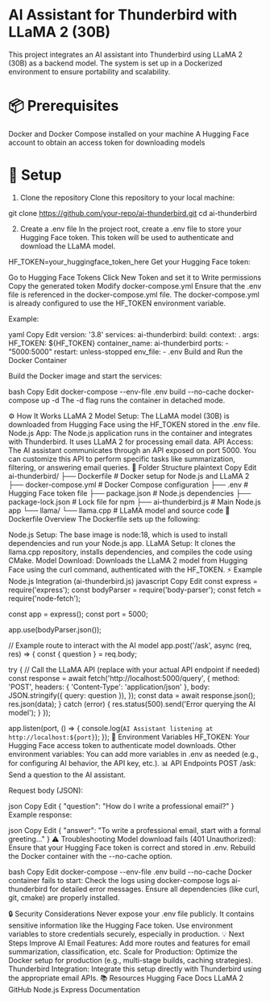 # AI Assistant for Thunderbird with LLaMA 2 (30B)
This project integrates an AI assistant into Thunderbird using LLaMA 2 (30B) as a backend model. The system is set up in a Dockerized environment to ensure portability and scalability.

# 📦 Prerequisites
Docker and Docker Compose installed on your machine
A Hugging Face account to obtain an access token for downloading models
# 🚀 Setup
1. Clone the repository
Clone this repository to your local machine:

git clone https://github.com/your-repo/ai-thunderbird.git
cd ai-thunderbird

2. Create a .env file
In the project root, create a .env file to store your Hugging Face token. This token will be used to authenticate and download the LLaMA model.

HF_TOKEN=your_huggingface_token_here
Get your Hugging Face token:

Go to Hugging Face Tokens
Click New Token and set it to Write permissions
Copy the generated token
Modify docker-compose.yml
Ensure that the .env file is referenced in the docker-compose.yml file. The docker-compose.yml is already configured to use the HF_TOKEN environment variable.

Example:

yaml
Copy
Edit
version: '3.8'
services:
  ai-thunderbird:
    build:
      context: .
      args:
        HF_TOKEN: ${HF_TOKEN}
    container_name: ai-thunderbird
    ports:
      - "5000:5000"
    restart: unless-stopped
    env_file:
      - .env
Build and Run the Docker Container

Build the Docker image and start the services:

bash
Copy
Edit
docker-compose --env-file .env build --no-cache
docker-compose up -d
The -d flag runs the container in detached mode.

⚙️ How It Works
LLaMA 2 Model Setup: The LLaMA model (30B) is downloaded from Hugging Face using the HF_TOKEN stored in the .env file.
Node.js App: The Node.js application runs in the container and integrates with Thunderbird. It uses LLaMA 2 for processing email data.
API Access: The AI assistant communicates through an API exposed on port 5000. You can customize this API to perform specific tasks like summarization, filtering, or answering email queries.
📂 Folder Structure
plaintext
Copy
Edit
ai-thunderbird/
├── Dockerfile               # Docker setup for Node.js and LLaMA 2
├── docker-compose.yml       # Docker Compose configuration
├── .env                     # Hugging Face token file
├── package.json             # Node.js dependencies
├── package-lock.json        # Lock file for npm
├── ai-thunderbird.js        # Main Node.js app
└── llama/
    └── llama.cpp            # LLaMA model and source code
🔧 Dockerfile Overview
The Dockerfile sets up the following:

Node.js Setup: The base image is node:18, which is used to install dependencies and run your Node.js app.
LLaMA Setup: It clones the llama.cpp repository, installs dependencies, and compiles the code using CMake.
Model Download: Downloads the LLaMA 2 model from Hugging Face using the curl command, authenticated with the HF_TOKEN.
⚡ Example Node.js Integration (ai-thunderbird.js)
javascript
Copy
Edit
const express = require('express');
const bodyParser = require('body-parser');
const fetch = require('node-fetch');

const app = express();
const port = 5000;

app.use(bodyParser.json());

// Example route to interact with the AI model
app.post('/ask', async (req, res) => {
  const { question } = req.body;

  try {
    // Call the LLaMA API (replace with your actual API endpoint if needed)
    const response = await fetch('http://localhost:5000/query', {
      method: 'POST',
      headers: { 'Content-Type': 'application/json' },
      body: JSON.stringify({ query: question }),
    });
    const data = await response.json();
    res.json(data);
  } catch (error) {
    res.status(500).send('Error querying the AI model');
  }
});

app.listen(port, () => {
  console.log(`AI Assistant listening at http://localhost:${port}`);
});
🔑 Environment Variables
HF_TOKEN: Your Hugging Face access token to authenticate model downloads.
Other environment variables: You can add more variables in .env as needed (e.g., for configuring AI behavior, the API key, etc.).
📊 API Endpoints
POST /ask: Send a question to the AI assistant.

Request body (JSON):

json
Copy
Edit
{
  "question": "How do I write a professional email?"
}
Example response:

json
Copy
Edit
{
  "answer": "To write a professional email, start with a formal greeting..."
}
⚠️ Troubleshooting
Model download fails (401 Unauthorized): Ensure that your Hugging Face token is correct and stored in .env.
Rebuild the Docker container with the --no-cache option.

bash
Copy
Edit
docker-compose --env-file .env build --no-cache
Docker container fails to start: Check the logs using docker-compose logs ai-thunderbird for detailed error messages.
Ensure all dependencies (like curl, git, cmake) are properly installed.

🔒 Security Considerations
Never expose your .env file publicly. It contains sensitive information like the Hugging Face token.
Use environment variables to store credentials securely, especially in production.
💡 Next Steps
Improve AI Email Features: Add more routes and features for email summarization, classification, etc.
Scale for Production: Optimize the Docker setup for production (e.g., multi-stage builds, caching strategies).
Thunderbird Integration: Integrate this setup directly with Thunderbird using the appropriate email APIs.
📚 Resources
Hugging Face Docs
LLaMA 2 GitHub
Node.js Express Documentation
